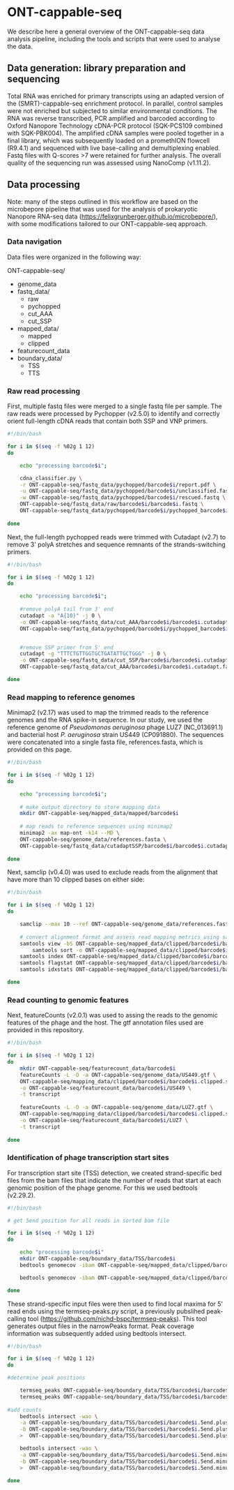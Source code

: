 # ONT-cappable-seq

We describe here a general overview of the ONT-cappable-seq data analysis pipeline, including the tools and scripts that were used to analyse the data. 

## **Data generation: library preparation and sequencing**

Total RNA was enriched for primary transcripts using an adapted version of the (SMRT)-cappable-seq enrichment protocol. In parallel, control samples were not enriched but subjected to similar environmental conditions. The RNA was reverse transcribed, PCR amplified and barcoded according to Oxford Nanopore Technology cDNA-PCR protocol (SQK-PCS109 combined with SQK-PBK004). The amplified cDNA samples were pooled together in a final library, which was subsequently loaded on a promethION flowcell (R9.4.1) and sequenced with live base-calling and demultiplexing enabled. Fastq files with Q-scores >7 were retained for further analysis. The overall quality of the sequencing run was assessed using NanoComp (v1.11.2). 

## **Data processing**

Note: many of the steps outlined in this workflow are based on the microbepore pipeline that was used for the analysis of prokaryotic Nanopore RNA-seq data (https://felixgrunberger.github.io/microbepore/), with some modifications tailored to our ONT-cappable-seq approach. 

### **Data navigation**

Data files were organized in the following way:

ONT-cappable-seq/
 - genome_data
 - fastq_data/
 	- raw
	- pychopped
	- cut_AAA
	- cut_SSP
 - mapped_data/
	- mapped
	- clipped
 - featurecount_data
 - boundary_data/
 	- TSS 	 
	- TTS

        
### **Raw read processing**

First, multiple fastq files were merged to a single fastq file per sample. The raw reads were processed by Pychopper (v2.5.0) to identify and correctly orient full-length cDNA reads that contain both SSP and VNP primers.

```bash
#!/bin/bash

for i in $(seq -f %02g 1 12)
do

	echo "processing barcode$i";

	cdna_classifier.py \
 	-r ONT-cappable-seq/fastq_data/pychopped/barcode$i/report.pdf \
  	-u ONT-cappable-seq/fastq_data/pychopped/barcode$i/unclassified.fastq \
  	-w ONT-cappable-seq/fastq_data/pychopped/barcode$i/rescued.fastq \
  	ONT-cappable-seq/fastq_data/raw/barcode$i/barcode$i.fastq \
  	ONT-cappable-seq/fastq_data/pychopped/barcode$i/pychopped_barcode$i.fastq 
  
done 
```


Next, the full-length pychopped reads were trimmed with Cutadapt (v2.7) to remove 3' polyA stretches and sequence remnants of the strands-switching primers. 

```bash
#!/bin/bash

for i in $(seq -f %02g 1 12)
do

	echo "processing barcode$i";
	
	#remove polyA tail from 3' end
	cutadapt -a "A{10}" -j 0 \
	-o ONT-cappable-seq/fastq_data/cut_AAA/barcode$i/barcode$i.cutadapt.fastq \
	ONT-cappable-seq/fastq_data/pychopped/barcode$i/pychopped_barcode$i.fastq 


  	#remove SSP primer from 5' end
	cutadapt -g "TTTCTGTTGGTGCTGATATTGCTGGG" -j 0 \
	-o ONT-cappable-seq/fastq_data/cut_SSP/barcode$i/barcode$i.cutadapt_SSP.fastq \
	ONT-cappable-seq/fastq_data/cut_AAA/barcode$i/barcode$i.cutadapt.fastq 

done
```
### **Read mapping to reference genomes**

Minimap2 (v2.17) was used to map the trimmed reads to the reference genomes and the RNA spike-in sequence. In our study, we used the reference genome of _Pseudomonas aeruginosa_ phage LUZ7 (NC_013691.1) and bacterial host _P. aeruginosa_ strain US449 (CP091880). The sequences were concatenated into a single fasta file, references.fasta, which is provided on this page.   

```bash
#!/bin/bash

for i in $(seq -f %02g 1 12)
do

	echo "processing barcode$i";
	
	# make output directory to store mapping data
	mkdir ONT-cappable-seq/mapped_data/mapped/barcode$i 
	
	# map reads to reference sequences using minimap2
	minimap2 -ax map-ont -k14 --MD \
	ONT-cappable-seq/genome_data/references.fasta \
	ONT-cappable-seq/fastq_data/cutadaptSSP/barcode$i/barcode$i.cutadapt_SSP.fastq > ONT-cappable-seq/mapped_data/mapped/barcode$i/barcode$i.sam 
	
done
```

Next, samclip (v0.4.0) was used to exclude reads from the alignment that have more than 10 clipped bases on either side:

```bash
#!/bin/bash

for i in $(seq -f %02g 1 12)
do

	samclip --max 10 --ref ONT-cappable-seq/genome_data/references.fasta < ONT-cappable-seq/mapped_data/mapped/barcode$i/barcode$i.sam > ONT-cappable-seq/mapped_data/clipped/barcode$i/barcode$i.clipped.sam
	
	# convert alignment format and assess read mapping metrics using samtools (v1.9)
  	samtools view -bS ONT-cappable-seq/mapped_data/clipped/barcode$i/barcode$i.clipped.sam -o ONT-cappable-seq/mapped_data/clipped/barcode$i/barcode$i.clipped.bam
        samtools sort -o ONT-cappable-seq/mapped_data/clipped/barcode$i/barcode$i.clipped.sorted.bam ONT-cappable-seq/mapped_data/clipped/barcode$i/barcode$i.clipped.bam
	samtools index ONT-cappable-seq/mapped_data/clipped/barcode$i/barcode$i.clipped.sorted.bam
	samtools flagstat ONT-cappable-seq/mapped_data/clipped/barcode$i/barcode$i.clipped.sorted.bam > ONT-cappable-seq/mapped_data/clipped/barcode$i/flagstat.txt
	samtools idxstats ONT-cappable-seq/mapped_data/clipped/barcode$i/barcode$i.clipped.sorted.bam > ONT-cappable-seq/mapped_data/clipped/barcode$i/idxstats.txt

done
```

### **Read counting to genomic features**

Next, featureCounts (v2.0.1) was used to assing the reads to the genomic features of the phage and the host. The gtf annotation files used are provided in this repository. 

```bash
#!/bin/bash

for i in $(seq -f %02g 1 12)
do
	mkdir ONT-cappable-seq/featurecount_data/barcode$i
	featureCounts -L -O -a ONT-cappable-seq/genome_data/US449.gtf \
	ONT-cappable-seq/mapping_data/clipped/barcode$i/barcode$i.clipped.sorted.bam \
	-o ONT-cappable-seq/featurecount_data/barcode$i/US449 \
	-t transcript
	
	featureCounts -L -O -a ONT-cappable-seq/genome_data/LUZ7.gtf \
	ONT-cappable-seq/mapping_data/clipped/barcode$i/barcode$i.clipped.sorted.bam \
	-o ONT-cappable-seq/featurecount_data/barcode$i/LUZ7 \
	-t transcript
	
done
```

### **Identification of phage transcription start sites**

For transcription start site (TSS) detection, we created strand-specific bed files from the bam files that indicate the number of reads that start at each genomic position of the phage genome. For this we used bedtools (v2.29.2).


```bash
#!/bin/bash

# get 5end position for all reads in sorted bam file

for i in $(seq -f %02g 1 12)
do

	echo "processing barcode$i"
	mkdir ONT-cappable-seq/boundary_data/TSS/barcode$i
	bedtools genomecov -ibam ONT-cappable-seq/mapped_data/clipped/barcode$i/barcode$i.clipped.sorted.bam -bga -5 -strand - > ONT-cappable-seq/boundary_data/TSS/barcode$i/barcode$i.5end.minus.bedgraph

	bedtools genomecov -ibam ONT-cappable-seq/mapped_data/clipped/barcode$i/barcode$i.clipped.sorted.bam -bga -5 -strand + > ONT-cappable-seq/boundary_data/TSS/barcode$i/barcode$i.5end.plus.bedgraph

done
```

These strand-specific input files were then used to find local maxima for 5' read ends using the termseq-peaks.py script, a previously pubslihed peak-calling tool (https://github.com/nichd-bspc/termseq-peaks). This tool generates output files in the narrowPeaks format. Peak coverage information was subsequently added using bedtools intersect. 


```bash
#!/bin/bash

for i in $(seq -f %02g 1 12)
do

#determine peak positions

	termseq_peaks ONT-cappable-seq/boundary_data/TSS/barcode$i/barcode$i.5end.plus.bedgraph --peaks ONT-cappable-seq/boundary_data/TSS/barcode$i.5end.plus.peaks --strand +
	termseq_peaks ONT-cappable-seq/boundary_data/TSS/barcode$i/barcode$i.5end.minus.bedgraph --peaks ONT-cappable-seq/boundary_data/TSS/barcode$i.5end.minus.peaks --strand -
	
#add counts
	bedtools intersect -wao \
	-a ONT-cappable-seq/boundary_data/TSS/barcode$i/barcode$i.5end.plus.peaks.oracle.narrowPeak \
	-b ONT-cappable-seq/boundary_data/TSS/barcode$i/barcode$i.5end.plus.bedgraph \
	>  ONT-cappable-seq/boundary_data/TSS/barcode$i/barcode$i.5end.plus.peaks.oracle.narrowPeak.counts

	bedtools intersect -wao \
	-a ONT-cappable-seq/boundary_data/TSS/barcode$i/barcode$i.5end.minus.peaks.oracle.narrowPeak \
	-b ONT-cappable-seq/boundary_data/TSS/barcode$i/barcode$i.5end.minus.bedgraph \
	>  ONT-cappable-seq/boundary_data/TSS/barcode$i/barcode$i.5end.minus.peaks.oracle.narrowPeak.counts

done
```




